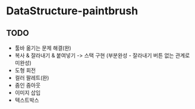 # DataStructure-paintbrush

## TODO
* 툴바 옮기는 문제 해결(완)
* 복사 & 잘라내기 & 붙여넣기 -> 스택 구현 (부분완성 - 잘라내기 버튼 없는 관계로 미완성)
* 도형 회전
* 컬러 팔레트(완)
* 줌인 줌아웃
* 이미지 삽입
* 텍스트박스
